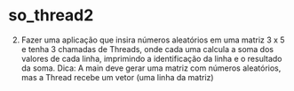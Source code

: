 # so_thread2

2) Fazer uma aplicação que insira números aleatórios em uma matriz 3 x 5 e tenha 3
chamadas de Threads, onde cada uma calcula a soma dos valores de cada linha,
imprimindo a identificação da linha e o resultado da soma.
Dica: A main deve gerar uma matriz com números aleatórios, mas a Thread recebe um vetor
(uma linha da matriz)
